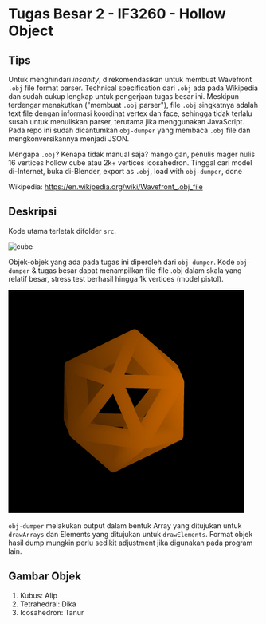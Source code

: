 # Tugas Besar 2 - IF3260 - Hollow Object
## Tips
Untuk menghindari *insanity*, direkomendasikan untuk membuat Wavefront `.obj` file format parser. Technical specification dari `.obj` ada pada Wikipedia dan sudah cukup lengkap untuk pengerjaan tugas besar ini. Meskipun terdengar menakutkan ("membuat `.obj` parser"), file `.obj` singkatnya adalah text file dengan informasi koordinat vertex dan face, sehingga tidak terlalu susah untuk menuliskan parser, terutama jika menggunakan JavaScript. Pada repo ini sudah dicantumkan `obj-dumper` yang membaca `.obj` file dan mengkonversikannya menjadi JSON.

Mengapa `.obj`? Kenapa tidak manual saja? mango gan, penulis mager nulis 16 vertices hollow cube atau 2k+ vertices icosahedron. Tinggal cari model di-Internet, buka di-Blender, export as `.obj`, load with `obj-dumper`, done

Wikipedia: https://en.wikipedia.org/wiki/Wavefront_.obj_file

## Deskripsi
Kode utama terletak difolder `src`.

![cube](other/img/cube.gif)

Objek-objek yang ada pada tugas ini diperoleh dari `obj-dumper`. Kode `obj-dumper` & tugas besar dapat menampilkan file-file .obj dalam skala yang relatif besar, stress test berhasil hingga 1k vertices (model pistol). 

![icosahedron](other/img/ico.gif)

`obj-dumper` melakukan output dalam bentuk Array yang ditujukan untuk `drawArrays` dan Elements yang ditujukan untuk `drawElements`. Format objek hasil dump mungkin perlu sedikit adjustment jika digunakan pada program lain.


## Gambar Objek
1. Kubus: Alip
2. Tetrahedral: Dika
3. Icosahedron: Tanur
